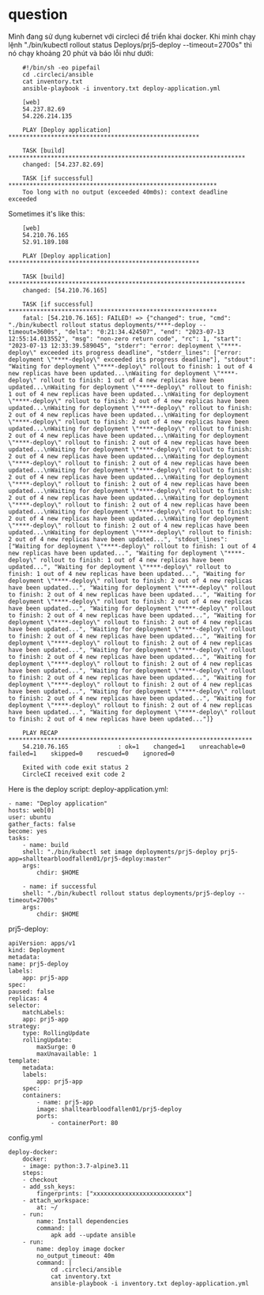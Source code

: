 # question

Mình đang sử dụng kubernet với circleci để triển khai docker. Khi mình chạy lệnh "./bin/kubectl rollout status Deploys/prj5-deploy --timeout=2700s" thì nó chạy khoảng 20 phút và báo lỗi như dưới:

        #!/bin/sh -eo pipefail
        cd .circleci/ansible
        cat inventory.txt
        ansible-playbook -i inventory.txt deploy-application.yml

        [web]
        54.237.82.69
        54.226.214.135

        PLAY [Deploy application] ******************************************************

        TASK [build] *******************************************************************
        changed: [54.237.82.69]

        TASK [if successful] ***********************************************************
        Too long with no output (exceeded 40m0s): context deadline exceeded

>>>>>>>>>>>>>>>>>>>>>>>>>>>>>>>>>>>>>>>>>>>>>>>>>>>>>>>>>>>>>>>>>>>>>>>>>>>>>>>>>>>>>>>>>>>>>>>>>>>>

Sometimes it's like this:

        [web]
        54.210.76.165
        52.91.189.108

        PLAY [Deploy application] ******************************************************

        TASK [build] *******************************************************************
        changed: [54.210.76.165]

        TASK [if successful] ***********************************************************
        fatal: [54.210.76.165]: FAILED! => {"changed": true, "cmd": "./bin/kubectl rollout status deployments/****-deploy --timeout=3600s", "delta": "0:21:34.424507", "end": "2023-07-13 12:55:14.013552", "msg": "non-zero return code", "rc": 1, "start": "2023-07-13 12:33:39.589045", "stderr": "error: deployment \"****-deploy\" exceeded its progress deadline", "stderr_lines": ["error: deployment \"****-deploy\" exceeded its progress deadline"], "stdout": "Waiting for deployment \"****-deploy\" rollout to finish: 1 out of 4 new replicas have been updated...\nWaiting for deployment \"****-deploy\" rollout to finish: 1 out of 4 new replicas have been updated...\nWaiting for deployment \"****-deploy\" rollout to finish: 1 out of 4 new replicas have been updated...\nWaiting for deployment \"****-deploy\" rollout to finish: 2 out of 4 new replicas have been updated...\nWaiting for deployment \"****-deploy\" rollout to finish: 2 out of 4 new replicas have been updated...\nWaiting for deployment \"****-deploy\" rollout to finish: 2 out of 4 new replicas have been updated...\nWaiting for deployment \"****-deploy\" rollout to finish: 2 out of 4 new replicas have been updated...\nWaiting for deployment \"****-deploy\" rollout to finish: 2 out of 4 new replicas have been updated...\nWaiting for deployment \"****-deploy\" rollout to finish: 2 out of 4 new replicas have been updated...\nWaiting for deployment \"****-deploy\" rollout to finish: 2 out of 4 new replicas have been updated...\nWaiting for deployment \"****-deploy\" rollout to finish: 2 out of 4 new replicas have been updated...\nWaiting for deployment \"****-deploy\" rollout to finish: 2 out of 4 new replicas have been updated...\nWaiting for deployment \"****-deploy\" rollout to finish: 2 out of 4 new replicas have been updated...\nWaiting for deployment \"****-deploy\" rollout to finish: 2 out of 4 new replicas have been updated...\nWaiting for deployment \"****-deploy\" rollout to finish: 2 out of 4 new replicas have been updated...\nWaiting for deployment \"****-deploy\" rollout to finish: 2 out of 4 new replicas have been updated...\nWaiting for deployment \"****-deploy\" rollout to finish: 2 out of 4 new replicas have been updated...", "stdout_lines": ["Waiting for deployment \"****-deploy\" rollout to finish: 1 out of 4 new replicas have been updated...", "Waiting for deployment \"****-deploy\" rollout to finish: 1 out of 4 new replicas have been updated...", "Waiting for deployment \"****-deploy\" rollout to finish: 1 out of 4 new replicas have been updated...", "Waiting for deployment \"****-deploy\" rollout to finish: 2 out of 4 new replicas have been updated...", "Waiting for deployment \"****-deploy\" rollout to finish: 2 out of 4 new replicas have been updated...", "Waiting for deployment \"****-deploy\" rollout to finish: 2 out of 4 new replicas have been updated...", "Waiting for deployment \"****-deploy\" rollout to finish: 2 out of 4 new replicas have been updated...", "Waiting for deployment \"****-deploy\" rollout to finish: 2 out of 4 new replicas have been updated...", "Waiting for deployment \"****-deploy\" rollout to finish: 2 out of 4 new replicas have been updated...", "Waiting for deployment \"****-deploy\" rollout to finish: 2 out of 4 new replicas have been updated...", "Waiting for deployment \"****-deploy\" rollout to finish: 2 out of 4 new replicas have been updated...", "Waiting for deployment \"****-deploy\" rollout to finish: 2 out of 4 new replicas have been updated...", "Waiting for deployment \"****-deploy\" rollout to finish: 2 out of 4 new replicas have been updated...", "Waiting for deployment \"****-deploy\" rollout to finish: 2 out of 4 new replicas have been updated...", "Waiting for deployment \"****-deploy\" rollout to finish: 2 out of 4 new replicas have been updated...", "Waiting for deployment \"****-deploy\" rollout to finish: 2 out of 4 new replicas have been updated...", "Waiting for deployment \"****-deploy\" rollout to finish: 2 out of 4 new replicas have been updated..."]}

        PLAY RECAP *********************************************************************
        54.210.76.165              : ok=1    changed=1    unreachable=0    failed=1    skipped=0    rescued=0    ignored=0   

        Exited with code exit status 2
        CircleCI received exit code 2

>>>>>>>>>>>>>>>>>>>>>>>>>>>>>>>>>>>>>>>>>>>>>>>>>>>>>>>>>>>>>>>>>>>>>>>>>>>>>>>>>>>>>>>>>>>>>>>>>>>>

Here is the deploy script: deploy-application.yml:

    - name: "Deploy application"
    hosts: web[0]
    user: ubuntu
    gather_facts: false
    become: yes
    tasks:
        - name: build
        shell: "./bin/kubectl set image deployments/prj5-deploy prj5-app=shalltearbloodfallen01/prj5-deploy:master"
        args:
            chdir: $HOME  

        - name: if successful
        shell: "./bin/kubectl rollout status deployments/prj5-deploy --timeout=2700s"
        args:
            chdir: $HOME

>>>>>>>>>>>>>>>>>>>>>>>>>>>>>>>>>>>>>>>>>>>>>>>>>>>>>>>>>>>>>>>>>>>>>>>>>>>>>>>>>>>>>>>>>>>>>>>>>>>>

prj5-deploy:

    apiVersion: apps/v1
    kind: Deployment
    metadata:
    name: prj5-deploy
    labels:
        app: prj5-app
    spec:
    paused: false
    replicas: 4
    selector:
        matchLabels:
        app: prj5-app
    strategy:
        type: RollingUpdate
        rollingUpdate:
            maxSurge: 0
            maxUnavailable: 1
    template:
        metadata:
        labels:
            app: prj5-app
        spec:
        containers:
            - name: prj5-app
            image: shalltearbloodfallen01/prj5-deploy
            ports:
                - containerPort: 80

>>>>>>>>>>>>>>>>>>>>>>>>>>>>>>>>>>>>>>>>>>>>>>>>>>>>>>>>>>>>>>>>>>>>>>>>>>>>>>>>>>>>>>>>>>>>>>>>>>>>

config.yml

    deploy-docker:
        docker:
        - image: python:3.7-alpine3.11
        steps:
        - checkout
        - add_ssh_keys:
            fingerprints: ["xxxxxxxxxxxxxxxxxxxxxxxxxx"]
        - attach_workspace:
            at: ~/
        - run:
            name: Install dependencies
            command: |
                apk add --update ansible
        - run:
            name: deploy image docker
            no_output_timeout: 40m
            command: |
                cd .circleci/ansible
                cat inventory.txt
                ansible-playbook -i inventory.txt deploy-application.yml